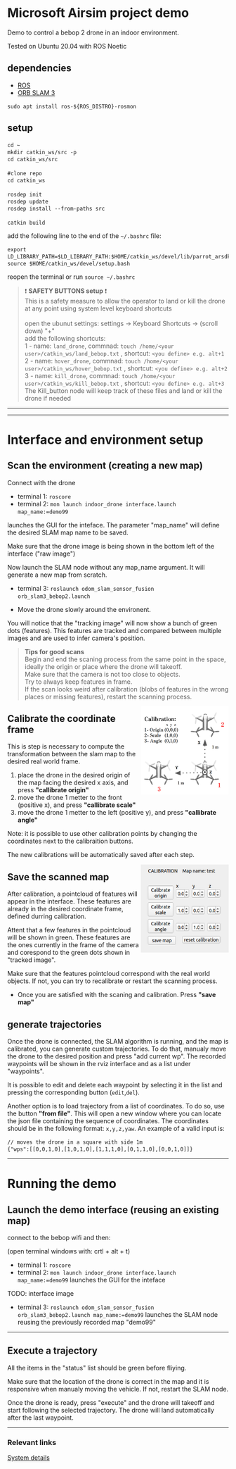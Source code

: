 # Microsoft Airsim project demo

Demo to control a bebop 2 drone in an indoor environment.

Tested on Ubuntu 20.04 with ROS Noetic

## dependencies
- [ROS](http://wiki.ros.org/noetic/Installation/Ubuntu)
- [ORB SLAM 3](https://github.com/UZ-SLAMLab/ORB_SLAM3.git)

```
sudo apt install ros-${ROS_DISTRO}-rosmon
```

## setup
```
cd ~
mkdir catkin_ws/src -p
cd catkin_ws/src

#clone repo
cd catkin_ws

rosdep init
rosdep update
rosdep install --from-paths src

catkin build
```

add the following line to the end of the `~/.bashrc` file:
```
export LD_LIBRARY_PATH=$LD_LIBRARY_PATH:$HOME/catkin_ws/devel/lib/parrot_arsdk
source $HOME/catkin_ws/devel/setup.bash
```
reopen the terminal or run `source ~/.bashrc`

> :exclamation: **SAFETY BUTTONS setup** :exclamation: \
This is a safety measure to allow the operator to land or kill the drone at any point using system level keyboard shortcuts\
 \
open the ubunut settings:  settings -> Keyboard Shortcuts -> (scroll down) "+" \
add the following shortcuts: \
1 - name: `land_drone`, commnad: `touch /home/<your user>/catkin_ws/land_bebop.txt` , shortcut: `<you define> e.g. alt+1`\
2 - name: `hover_drone`, commnad: `touch /home/<your user>/catkin_ws/hover_bebop.txt` , shortcut: `<you define> e.g. alt+2`\
3 - name: `kill_drone`, commnad: `touch /home/<your user>/catkin_ws/kill_bebop.txt` , shortcut: `<you define> e.g. alt+3`\
The Kill_button node will keep track of these files and land or kill the drone if needed

---
---
# Interface and environment setup

## Scan the environment (creating a new map)
Connect with the drone

- terminal 1: ```roscore```
- terminal 2: ```mon launch indoor_drone interface.launch map_name:=demo99```

launches the GUI for the inteface. The parameter "map_name" will define the desired SLAM map name to be saved.

Make sure that the drone image is being shown in the bottom left of the interface ("raw image")

Now launch the SLAM node without any map_name argument. It will generate a new map from scratch.
- terminal 3: ```roslaunch odom_slam_sensor_fusion orb_slam3_bebop2.launch ```


- Move the drone slowly around the environent.

You will notice that the "tracking image" will now show a bunch of green dots (features). This features are tracked and compared between multiple images and are used to infer camera's position.

>**Tips for good scans**\
Begin and end the scaning process from the same point in the space, ideally the origin or place where the drone will takeoff.\
Make sure that the camera is not too close to objects.\
Try to always keep features in frame.\
If the scan looks weird after calibration (blobs of features in the wrong places or missing features), restart the scanning process.


<img src="docs/images/calibration.png" width=200 height=200 style="float: right"/>



## Calibrate the coordinate frame
This is step is necessary to compute the transformation between the slam map to the desired real world frame.

1) place the drone in the desired origin of the map facing the desired x axis, and press **"callibrate origin"**
2) move the drone 1 metter to the front (positive x), and press **"callibrate scale"**
3) move the drone 1 metter to the left (positive y), and press **"callibrate angle"**

Note: it is possible to use other calibration points by changing the coordinates next to the calibraition buttons.

The new calibrations will be automatically saved after each step.

<img src="docs/images/calibration_interface.png" width=200 height=200 style="float: right"/>

## Save the scanned map

After calibration, a pointcloud of features will appear in the interface. These features are already in the desired coordinate frame, defined durring calibration.

Attent that a few features in the pointcloud will be shown in green. These features are the ones currently in the frame of the camera and corespond to the green dots shown in "tracked image".

Make sure that the features pointcloud correspond with the real world objects. If not, you can try to recalibrate or restart the scanning process.

- Once you are satisfied with the scaning and calibration. Press **"save map"**


## generate trajectories

Once the drone is connected, the SLAM algorithm is running, and the map is calibrated, you can generate custom trajectories. To do that, manualy move the drone to the desired position and press "add current wp". The recorded waypoints will be shown in the rviz interface and as a list under "waypoints".

It is possible to edit and delete each waypoint by selecting it in the list and pressing the corresponding button (`edit`,`del`).

Another option is to load trajectory from a list of coordinates. To do so, use the button **"from file"**. This will open a new window where you can locate the json file containing the sequence of coordinates. The coordinates should be in the following format: `x,y,z,yaw`. An example of a valid input is:
```
// moves the drone in a square with side 1m
{"wps":[[0,0,1,0],[1,0,1,0],[1,1,1,0],[0,1,1,0],[0,0,1,0]]}
```


---

# Running the demo

## Launch the demo interface (reusing an existing map)

connect to the bebop wifi and then:

(open terminal windows with: crtl + alt + t)

- terminal 1: ```roscore```
- terminal 2: ```mon launch indoor_drone interface.launch map_name:=demo99``` launches the GUI for the inteface

TODO: interface image
- terminal 3: ```roslaunch odom_slam_sensor_fusion orb_slam3_bebop2.launch map_name:=demo99``` launches the SLAM node reusing the previously recorded map "demo99"


---

## Execute a trajectory

All the items in the "status" list should be green before fliying.

Make sure that the location of the drone is correct in the map and it is responsive when manualy moving the vehicle. If not, restart the SLAM node.

Once the drone is ready, press "execute" and the drone will takeoff and start following the selected trajectory. The drone will land automatically after the last waypoint.


----

### Relevant links

[System details](DETAILS.md)
